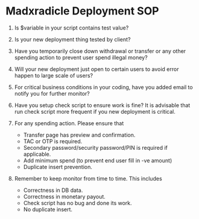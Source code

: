 # Madxradicle Deployment SOP

1. Is $variable in your script contains test value?

2. Is your new deployment thing tested by client?

3. Have you temporarily close down withdrawal or transfer or any other spending action to prevent user spend illegal money?

4. Will your new deployment just open to certain users to avoid error happen to large scale of users?

5. For critical business conditions in your coding, have you added email to notify you for further monitor?

6. Have you setup check script to ensure work is fine? It is advisable that run check script more frequent if you new deployment is critical.

7. For any spending action. Please ensure that
    - Transfer page has preview and confirmation.
    - TAC or OTP is required.
    - Secondary password/security password/PIN is required if applicable.
    - Add minimum spend (to prevent end user fill in -ve amount)
    - Duplicate insert prevention.
    
8. Remember to keep monitor from time to time. This includes
    - Correctness in DB data.
    - Correctness in monetary payout.
    - Check script has no bug and done its work.
    - No duplicate insert.
    

